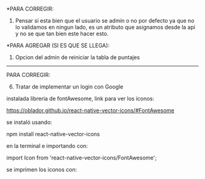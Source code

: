 *PARA CORREGIR:
1) Pensar si esta bien que el usuario se admin o no por defecto ya que no lo validamos en ningun lado, es un atributo que asignamos desde la api y no se que tan bien este hacer esto.

*PARA AGREGAR (SI ES QUE SE LLEGA):
1) Opcion del admin de reiniciar la tabla de puntajes






--------------------------------------

PARA CORREGIR:
   
6) Tratar de implementar un login con Google

instalada libreria de fontAwesome, link para ver los iconos:

https://oblador.github.io/react-native-vector-icons/#FontAwesome

se instaló usando:

npm install react-native-vector-icons

 en la terminal e importando con:

import Icon from 'react-native-vector-icons/FontAwesome';

se imprimen los iconos con:

<Icon name="Nombre_Del_Icono" size={30} color="black" />

